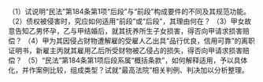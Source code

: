 （1）试说明“民法”第184条第1项“后段”与“前段”构成要件的不同及其规范功能。
（2）债权被侵害时，究应如何适用“前段”或“后段”，其理由何在？
（3）甲女故意告知乙男怀孕，乙与甲结婚后，就其抚养所生子女损害，得否向甲请求损害赔偿？
（4）甲为其因侵占财物遭解雇的受雇人乙出具“品行优良，信用可靠”的离职证明书，新雇主丙就其雇用乙后所受财物被乙侵占的损失，得否向甲请求损害赔偿？
（5）“民法”第184条第1项后段系属“概括条款”，如何解释适用，予以具体化，并作案例比较，组成类型？试就“最高法院”相关判例、判决加以分析整理。
